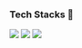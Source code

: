 ### Tech Stacks 👋
<div>
<img src="https://img.shields.io/badge/JavaScript-F7DF1E?style=flat&logo=JavaScript&logoColor=black"/> 
<img src="https://img.shields.io/badge/HTML-E34F26?style=flat&logo=HTML5&logoColor=black"/> 
<img src="https://img.shields.io/badge/Java-E34F26?style=flat&logo=Java&logoColor=black"/>
</div>
<!--
**awessomi/awessomi** is a ✨ _special_ ✨ repository because its `README.md` (this file) appears on your GitHub profile.

Here are some ideas to get you started:

- 🔭 I’m currently working on ...
- 🌱 I’m currently learning ...
- 👯 I’m looking to collaborate on ...
- 🤔 I’m looking for help with ...
- 💬 Ask me about ...
- 📫 How to reach me: ...
- 😄 Pronouns: ...
- ⚡ Fun fact: ...
-->
<img src="https://user-images.githubusercontent.com/125852574/228433946-bfe629a8-fd0e-488a-8b65-14735bdb4669.jpg"/>
https://user-images.githubusercontent.com/125852574/228433946-bfe629a8-fd0e-488a-8b65-14735bdb4669.jpg
